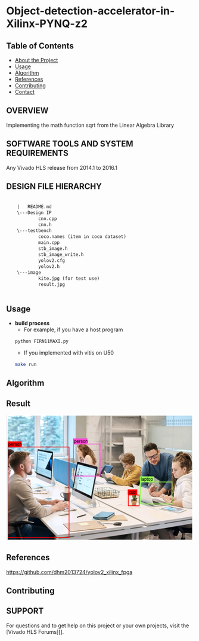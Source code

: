 # Object-detection-accelerator-in-Xilinx-PYNQ-z2



<!-- TABLE OF CONTENTS -->
## Table of Contents

* [About the Project](#about-the-project)
* [Usage](#usage)
* [Algorithm](#algorithm)
* [References](#references)
* [Contributing](#contributing)
* [Contact](#contact)



## OVERVIEW

Implementing the math function sqrt from the Linear Algebra Library 

## SOFTWARE TOOLS AND SYSTEM REQUIREMENTS

Any Vivado HLS release from 2014.1 to 2016.1

## DESIGN FILE HIERARCHY
```
	
	|   README.md
	\---Design IP
			cnn.cpp
			cnn.h
	\---testbench
			coco.names (item in coco dataset)
			main.cpp
			stb_image.h
			stb_image_write.h
			yolov2.cfg
			yolov2.h
	\---image
			kite.jpg (for test use)
			result.jpg
			
```
      


<!-- USAGE EXAMPLES -->
## Usage
* **build process**
  * For example, if you have a host program
  ```sh
  python FIRN11MAXI.py
  ```
  * If you implemented with vitis on U50
  ```sh
  make run
  ```

<!-- Algorithm -->
## Algorithm

<!-- Result -->
## Result
![image1](https://github.com/tzuj6/Object-detection-accelerator-in-Xilinx-PYNQ-z2/blob/main/result.png)

<!-- References -->
## References
https://github.com/dhm2013724/yolov2_xilinx_fpga

<!-- CONTRIBUTING -->
## Contributing


## SUPPORT

For questions and to get help on this project or your own projects, visit the [Vivado HLS Forums][]. 

